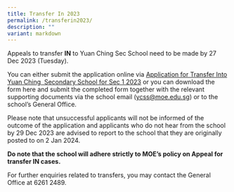 ```yaml
---
title: Transfer In 2023
permalink: /transferin2023/
description: ""
variant: markdown
---
```

Appeals to transfer **IN** to Yuan Ching Sec School need to be made by 27 Dec 2023 (Tuesday).

You can either submit the application online via [Application for Transfer Into Yuan Ching  Secondary School for Sec 1 2023](https://form.gov.sg/636c7eb3a8e034001265e136) or you can download the form here and submit the completed form together with the relevant supporting documents via the school email ([ycss@moe.edu.sg](mailto:ycss@moe.edu.sg)) or to the school’s General Office.  

Please note that unsuccessful applicants will not be informed of the outcome of the application and applicants who do not hear from the school by 29 Dec 2023 are advised to report to the school that they are originally posted to on 2 Jan 2024.

**Do note that the school will adhere strictly to MOE’s policy on Appeal for transfer IN cases.**

For further enquiries related to transfers, you may contact the General Office at 6261 2489.